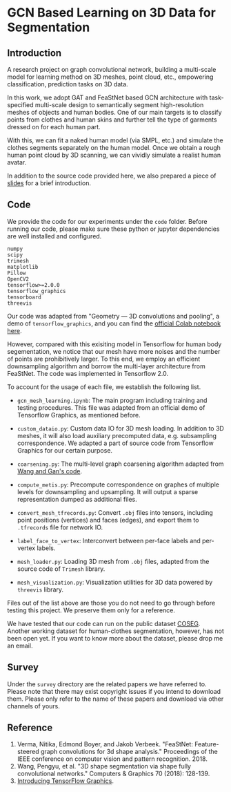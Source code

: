 # GCN Based Learning on 3D Data for Segmentation

## Introduction

A research project on graph convolutional network, building a multi-scale model for learning method on 3D meshes, point cloud, etc., empowering classification, prediction tasks on 3D data.

In this work, we adopt GAT and FeaStNet based GCN architecture with task-specified multi-scale design to semantically segment high-resolution meshes of objects and human bodies. One of our main targets is to classify points from clothes and human skins and further tell the type of garments dressed on for each human part.

With this, we can fit a naked human model (via SMPL, etc.) and simulate the clothes segments separately on the human model. Once we obtain a rough human point cloud by 3D scanning, we can vividly simulate a realist human avatar.

In addition to the source code provided here, we also prepared a piece of [slides](https://peihaowang.github.io/archive/Wang_GCN_Segmentation_2019_slides.pdf) for a brief introduction.

## Code

We provide the code for our experiments under the `code` folder. Before running our code, please make sure these python or jupyter dependencies are well installed and configured.

```
numpy
scipy
trimesh
matplotlib
Pillow
OpenCV2
tensorflow>=2.0.0
tensorflow_graphics
tensorboard
threevis
```

Our code was adapted from "Geometry — 3D convolutions and pooling", a demo of `tensorflow_graphics`, and you can find the [official Colab notebook here](https://colab.research.google.com/github/tensorflow/graphics/blob/master/tensorflow_graphics/notebooks/mesh_segmentation_demo.ipynb).

However, compared with this exisiting model in Tensorflow for human body segementation, we notice that our mesh have more noises and the number of points are prohibitively larger. To this end, we employ an efficient downsampling algorithm and borrow the multi-layer architecture from FeaStNet. The code was implemented in Tensorflow 2.0.

To account for the usage of each file, we establish the following list.

* `gcn_mesh_learning.ipynb`: The main program including training and testing procedures. This file was adapted from an official demo of Tensorflow Graphics, as mentioned before.

* `custom_dataio.py`: Custom data IO for 3D mesh loading. In addition to 3D meshes, it will also load auxiliary precomputed data, e.g. subsampling correspondence. We adapted a part of source code from Tensorflow Graphics for our certain purpose.

* `coarsening.py`: The multi-level graph coarsening algorithm adapted from [Wang and Gan's code](https://github.com/yuangan/3D-Shape-Segmentation-via-Shape-Fully-Convolutional-Networks).

* `compute_metis.py`: Precompute correspondence on graphes of multiple levels for downsampling and upsampling. It will output a sparse representation dumped as additional files.

* `convert_mesh_tfrecords.py`: Convert `.obj` files into tensors, including point positions (vertices) and faces (edges), and export them to `.tfrecords` file for network IO.

* `label_face_to_vertex`: Interconvert between per-face labels and per-vertex labels.

* `mesh_loader.py`: Loading 3D mesh from `.obj` files, adapted from the source code of `Trimesh` library.

* `mesh_visualization.py`: Visualization utilities for 3D data powered by `threevis` library.

Files out of the list above are those you do not need to go through before testing this project. We preserve them only for a reference.

We have tested that our code can run on the public dataset [COSEG](http://irc.cs.sdu.edu.cn/~yunhai/public_html/ssl/ssd.htm). Another working dataset for human-clothes segmentation, however, has not been open yet. If you want to know more about the dataset, please drop me an email.

## Survey

Under the `survey` directory are the related papers we have referred to. Please note that there may exist copyright issues if you intend to download them. Please only refer to the name of these papers and download via other channels of yours.

## Reference

1. Verma, Nitika, Edmond Boyer, and Jakob Verbeek. "FeaStNet: Feature-steered graph convolutions for 3d shape analysis." Proceedings of the IEEE conference on computer vision and pattern recognition. 2018.
2. Wang, Pengyu, et al. "3D shape segmentation via shape fully convolutional networks." Computers & Graphics 70 (2018): 128-139.
3. [Introducing TensorFlow Graphics](https://blog.tensorflow.org/2019/05/introducing-tensorflow-graphics_9.html).

